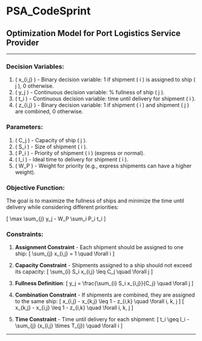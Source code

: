 # PSA_CodeSprint

## **Optimization Model for Port Logistics Service Provider**
---
### **Decision Variables:**

1. \( x_{i,j} \) - Binary decision variable: 1 if shipment \( i \) is assigned to ship \( j \), 0 otherwise.
2. \( y_j \) - Continuous decision variable: % fullness of ship \( j \).
3. \( t_i \) - Continuous decision variable: time until delivery for shipment \( i \).
4. \( z_{i,j} \) - Binary decision variable: 1 if shipment \( i \) and shipment \( j \) are combined, 0 otherwise.

### **Parameters:**

1. \( C_j \) - Capacity of ship \( j \).
2. \( S_i \) - Size of shipment \( i \).
3. \( P_i \) - Priority of shipment \( i \) (express or normal).
4. \( I_i \) - Ideal time to delivery for shipment \( i \).
5. \( W_P \) - Weight for priority (e.g., express shipments can have a higher weight).

### **Objective Function:**

The goal is to maximize the fullness of ships and minimize the time until delivery while considering different priorities:

\[ \max \sum_{j} y_j - W_P \sum_i P_i t_i \]

### **Constraints:**

1. **Assignment Constraint** - Each shipment should be assigned to one ship:
\[ \sum_{j} x_{i,j} = 1 \quad \forall i \]

2. **Capacity Constraint** - Shipments assigned to a ship should not exceed its capacity:
\[ \sum_{i} S_i x_{i,j} \leq C_j \quad \forall j \]

3. **Fullness Definition**:
\[ y_j = \frac{\sum_{i} S_i x_{i,j}}{C_j} \quad \forall j \]

4. **Combination Constraint** - If shipments are combined, they are assigned to the same ship:
\[ x_{i,j} - x_{k,j} \leq 1 - z_{i,k} \quad \forall i, k, j \]
\[ x_{k,j} - x_{i,j} \leq 1 - z_{i,k} \quad \forall i, k, j \]

5. **Time Constraint** - Time until delivery for each shipment:
\[ t_i \geq I_i - \sum_{j} (x_{i,j} \times T_{j}) \quad \forall i \]

---